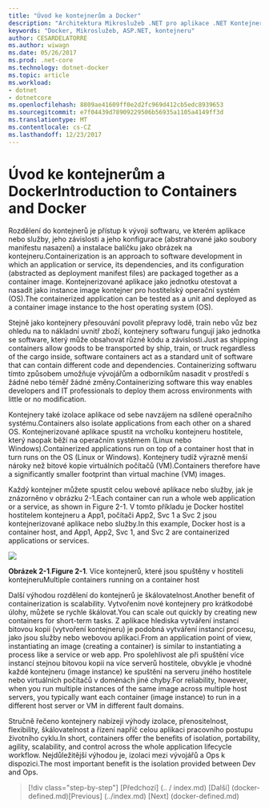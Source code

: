 ```yaml
---
title: "Úvod ke kontejnerům a Docker"
description: "Architektura Mikroslužeb .NET pro aplikace .NET Kontejnerizované | Úvod ke kontejnerům a Docker"
keywords: "Docker, Mikroslužeb, ASP.NET, kontejneru"
author: CESARDELATORRE
ms.author: wiwagn
ms.date: 05/26/2017
ms.prod: .net-core
ms.technology: dotnet-docker
ms.topic: article
ms.workload:
- dotnet
- dotnetcore
ms.openlocfilehash: 8809ae41609ff0e2d2fc969d412cb5edc8939653
ms.sourcegitcommit: e7f04439d78909229506b56935a1105a4149ff3d
ms.translationtype: MT
ms.contentlocale: cs-CZ
ms.lasthandoff: 12/23/2017
---
```

# <a name="introduction-to-containers-and-docker"></a><span data-ttu-id="6c0bf-104">Úvod ke kontejnerům a Docker</span><span class="sxs-lookup"><span data-stu-id="6c0bf-104">Introduction to Containers and Docker</span></span>

<span data-ttu-id="6c0bf-105">Rozdělení do kontejnerů je přístup k vývoji softwaru, ve kterém aplikace nebo služby, jeho závislosti a jeho konfigurace (abstrahované jako soubory manifestu nasazení) a instalace balíčku jako obrázek na kontejneru.</span><span class="sxs-lookup"><span data-stu-id="6c0bf-105">Containerization is an approach to software development in which an application or service, its dependencies, and its configuration (abstracted as deployment manifest files) are packaged together as a container image.</span></span> <span data-ttu-id="6c0bf-106">Kontejnerizované aplikace jako jednotku otestovat a nasadit jako instance image kontejner pro hostitelský operační systém (OS).</span><span class="sxs-lookup"><span data-stu-id="6c0bf-106">The containerized application can be tested as a unit and deployed as a container image instance to the host operating system (OS).</span></span>

<span data-ttu-id="6c0bf-107">Stejně jako kontejnery přesouvání povolit přepravy lodě, train nebo vůz bez ohledu na to nákladní uvnitř zboží, kontejnery softwaru fungují jako jednotka se software, který může obsahovat různé kódu a závislosti.</span><span class="sxs-lookup"><span data-stu-id="6c0bf-107">Just as shipping containers allow goods to be transported by ship, train, or truck regardless of the cargo inside, software containers act as a standard unit of software that can contain different code and dependencies.</span></span> <span data-ttu-id="6c0bf-108">Containerizing softwaru tímto způsobem umožňuje vývojářům a odborníkům nasadit v prostředí s žádné nebo téměř žádné změny.</span><span class="sxs-lookup"><span data-stu-id="6c0bf-108">Containerizing software this way enables developers and IT professionals to deploy them across environments with little or no modification.</span></span>

<span data-ttu-id="6c0bf-109">Kontejnery také izolace aplikace od sebe navzájem na sdílené operačního systému.</span><span class="sxs-lookup"><span data-stu-id="6c0bf-109">Containers also isolate applications from each other on a shared OS.</span></span> <span data-ttu-id="6c0bf-110">Kontejnerizované aplikace spustit na vrcholku kontejneru hostitele, který naopak běží na operačním systémem (Linux nebo Windows).</span><span class="sxs-lookup"><span data-stu-id="6c0bf-110">Containerized applications run on top of a container host that in turn runs on the OS (Linux or Windows).</span></span> <span data-ttu-id="6c0bf-111">Kontejnery tudíž výrazně menší nároky než bitové kopie virtuálních počítačů (VM).</span><span class="sxs-lookup"><span data-stu-id="6c0bf-111">Containers therefore have a significantly smaller footprint than virtual machine (VM) images.</span></span>

<span data-ttu-id="6c0bf-112">Každý kontejner můžete spustit celou webové aplikace nebo služby, jak je znázorněno v obrázku 2-1.</span><span class="sxs-lookup"><span data-stu-id="6c0bf-112">Each container can run a whole web application or a service, as shown in Figure 2-1.</span></span> <span data-ttu-id="6c0bf-113">V tomto příkladu je Docker hostitel hostitelem kontejneru a App1, počítači App2, Svc 1 a Svc 2 jsou kontejnerizované aplikace nebo služby.</span><span class="sxs-lookup"><span data-stu-id="6c0bf-113">In this example, Docker host is a container host, and App1, App2, Svc 1, and Svc 2 are containerized applications or services.</span></span>

![](./media/image1.png)

<span data-ttu-id="6c0bf-114">**Obrázek 2-1**.</span><span class="sxs-lookup"><span data-stu-id="6c0bf-114">**Figure 2-1**.</span></span> <span data-ttu-id="6c0bf-115">Více kontejnerů, které jsou spuštěny v hostiteli kontejneru</span><span class="sxs-lookup"><span data-stu-id="6c0bf-115">Multiple containers running on a container host</span></span>

<span data-ttu-id="6c0bf-116">Další výhodou rozdělení do kontejnerů je škálovatelnost.</span><span class="sxs-lookup"><span data-stu-id="6c0bf-116">Another benefit of containerization is scalability.</span></span> <span data-ttu-id="6c0bf-117">Vytvořením nové kontejnery pro krátkodobé úlohy, můžete se rychle škálovat.</span><span class="sxs-lookup"><span data-stu-id="6c0bf-117">You can scale out quickly by creating new containers for short-term tasks.</span></span> <span data-ttu-id="6c0bf-118">Z aplikace hlediska vytváření instancí bitovou kopii (vytvoření kontejneru) je podobná vytváření instancí procesu, jako jsou služby nebo webovou aplikaci.</span><span class="sxs-lookup"><span data-stu-id="6c0bf-118">From an application point of view, instantiating an image (creating a container) is similar to instantiating a process like a service or web app.</span></span> <span data-ttu-id="6c0bf-119">Pro spolehlivost ale při spuštění více instancí stejnou bitovou kopii na více serverů hostitele, obvykle je vhodné každé kontejneru (image instance) ke spuštění na serveru jiného hostitele nebo virtuálních počítačů v doménách jiné chyby.</span><span class="sxs-lookup"><span data-stu-id="6c0bf-119">For reliability, however, when you run multiple instances of the same image across multiple host servers, you typically want each container (image instance) to run in a different host server or VM in different fault domains.</span></span>

<span data-ttu-id="6c0bf-120">Stručně řečeno kontejnery nabízejí výhody izolace, přenositelnost, flexibility, škálovatelnost a řízení napříč celou aplikaci pracovního postupu životního cyklu.</span><span class="sxs-lookup"><span data-stu-id="6c0bf-120">In short, containers offer the benefits of isolation, portability, agility, scalability, and control across the whole application lifecycle workflow.</span></span> <span data-ttu-id="6c0bf-121">Nejdůležitější výhodou je, izolaci mezi vývojářů a Ops k dispozici.</span><span class="sxs-lookup"><span data-stu-id="6c0bf-121">The most important benefit is the isolation provided between Dev and Ops.</span></span>


>[!div class="step-by-step"]
<span data-ttu-id="6c0bf-122">[Předchozí] (.. / index.md) [Další] (docker-defined.md)</span><span class="sxs-lookup"><span data-stu-id="6c0bf-122">[Previous] (../index.md) [Next] (docker-defined.md)</span></span>
